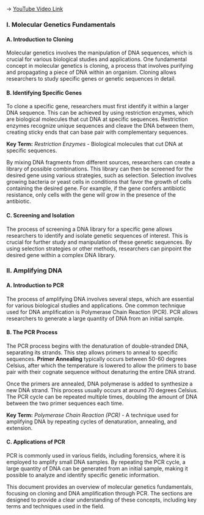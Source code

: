 -> [YouTube Video Link](https://www.youtube.com/watch?v=kVu37T6sB_E&list=PLUl4u3cNGP63LmSVIVzy584-ZbjbJ-Y63&index=16&pp=iAQB)

### I. Molecular Genetics Fundamentals
#### A. Introduction to Cloning

Molecular genetics involves the manipulation of DNA sequences, which is crucial for various biological studies and applications. One fundamental concept in molecular genetics is cloning, a process that involves purifying and propagating a piece of DNA within an organism. Cloning allows researchers to study specific genes or genetic sequences in detail.

#### B. Identifying Specific Genes

To clone a specific gene, researchers must first identify it within a larger DNA sequence. This can be achieved by using restriction enzymes, which are biological molecules that cut DNA at specific sequences. Restriction enzymes recognize unique sequences and cleave the DNA between them, creating sticky ends that can base pair with complementary sequences.

**Key Term:** _Restriction Enzymes_ - Biological molecules that cut DNA at specific sequences.

By mixing DNA fragments from different sources, researchers can create a library of possible combinations. This library can then be screened for the desired gene using various strategies, such as selection. Selection involves growing bacteria or yeast cells in conditions that favor the growth of cells containing the desired gene. For example, if the gene confers antibiotic resistance, only cells with the gene will grow in the presence of the antibiotic.

#### C. Screening and Isolation

The process of screening a DNA library for a specific gene allows researchers to identify and isolate genetic sequences of interest. This is crucial for further study and manipulation of these genetic sequences. By using selection strategies or other methods, researchers can pinpoint the desired gene within a complex DNA library.

### II. Amplifying DNA
#### A. Introduction to PCR

The process of amplifying DNA involves several steps, which are essential for various biological studies and applications. One common technique used for DNA amplification is Polymerase Chain Reaction (PCR). PCR allows researchers to generate a large quantity of DNA from an initial sample.

#### B. The PCR Process

The PCR process begins with the denaturation of double-stranded DNA, separating its strands. This step allows primers to anneal to specific sequences. **Primer Annealing** typically occurs between 50-60 degrees Celsius, after which the temperature is lowered to allow the primers to base pair with their cognate sequence without denaturing the entire DNA strand.

Once the primers are annealed, DNA polymerase is added to synthesize a new DNA strand. This process usually occurs at around 70 degrees Celsius. The PCR cycle can be repeated multiple times, doubling the amount of DNA between the two primer sequences each time.

**Key Term:** _Polymerase Chain Reaction (PCR)_ - A technique used for amplifying DNA by repeating cycles of denaturation, annealing, and extension.

#### C. Applications of PCR

PCR is commonly used in various fields, including forensics, where it is employed to amplify small DNA samples. By repeating the PCR cycle, a large quantity of DNA can be generated from an initial sample, making it possible to analyze and identify specific genetic information.

This document provides an overview of molecular genetics fundamentals, focusing on cloning and DNA amplification through PCR. The sections are designed to provide a clear understanding of these concepts, including key terms and techniques used in the field.